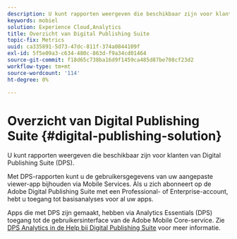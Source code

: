 ```yaml
---
description: U kunt rapporten weergeven die beschikbaar zijn voor klanten van Digital Publishing Suite (DPS).
keywords: mobiel
solution: Experience Cloud,Analytics
title: Overzicht van Digital Publishing Suite
topic-fix: Metrics
uuid: ca335891-5d73-47dc-811f-374a0844109f
exl-id: 5f5e09a3-c634-480c-863d-f9a34cd01464
source-git-commit: f18d65c738ba16d9f1459ca485d87be708cf23d2
workflow-type: tm+mt
source-wordcount: '114'
ht-degree: 0%

---
```


# Overzicht van Digital Publishing Suite {#digital-publishing-solution}

U kunt rapporten weergeven die beschikbaar zijn voor klanten van Digital Publishing Suite (DPS).

Met DPS-rapporten kunt u de gebruikersgegevens van uw aangepaste viewer-app bijhouden via Mobile Services. Als u zich abonneert op de Adobe Digital Publishing Suite met een Professional- of Enterprise-account, hebt u toegang tot basisanalyses voor al uw apps.

Apps die met DPS zijn gemaakt, hebben via Analytics Essentials (DPS) toegang tot de gebruikersinterface van de Adobe Mobile Core-service. Zie [DPS Analytics in de Help bij Digital Publishing Suite](https://helpx.adobe.com/digital-publishing-suite/help/omniture-analytics.html) voor meer informatie.
